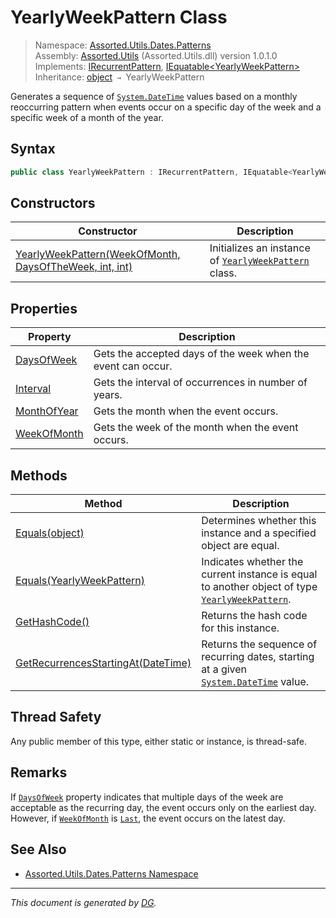 ﻿# YearlyWeekPattern Class

> Namespace: [Assorted.Utils.Dates.Patterns](index.md#assortedutilsdatespatterns-namespace)\
> Assembly: [Assorted.Utils](index.md) (Assorted.Utils.dll) version 1.0.1.0\
> Implements: [IRecurrentPattern](Assorted.Utils.Dates.IRecurrentPattern.md), [IEquatable\<YearlyWeekPattern>](https://docs.microsoft.com/en-us/dotnet/api/system.iequatable-1)\
> Inheritance: [object](https://docs.microsoft.com/en-us/dotnet/api/system.object) `→` YearlyWeekPattern

Generates a sequence of [`System.DateTime`](https://docs.microsoft.com/en-us/dotnet/api/system.datetime) values based on a monthly reoccurring pattern when events occur on a specific day of the week and a specific week of a month of the year.

## Syntax

```csharp
public class YearlyWeekPattern : IRecurrentPattern, IEquatable<YearlyWeekPattern>
```

## Constructors

Constructor | Description
--- | ---
[YearlyWeekPattern(WeekOfMonth, DaysOfTheWeek, int, int)](Assorted.Utils.Dates.Patterns.YearlyWeekPattern.-ctor.md) | Initializes an instance of [`YearlyWeekPattern`](Assorted.Utils.Dates.Patterns.YearlyWeekPattern.md) class.

## Properties

Property | Description
--- | ---
[DaysOfWeek](Assorted.Utils.Dates.Patterns.YearlyWeekPattern.DaysOfWeek.md) | Gets the accepted days of the week when the event can occur.
[Interval](Assorted.Utils.Dates.Patterns.YearlyWeekPattern.Interval.md) | Gets the interval of occurrences in number of years.
[MonthOfYear](Assorted.Utils.Dates.Patterns.YearlyWeekPattern.MonthOfYear.md) | Gets the month when the event occurs.
[WeekOfMonth](Assorted.Utils.Dates.Patterns.YearlyWeekPattern.WeekOfMonth.md) | Gets the week of the month when the event occurs.

## Methods

Method | Description
--- | ---
[Equals(object)](Assorted.Utils.Dates.Patterns.YearlyWeekPattern.Equals.md#equalsobject) | Determines whether this instance and a specified object are equal.
[Equals(YearlyWeekPattern)](Assorted.Utils.Dates.Patterns.YearlyWeekPattern.Equals.md#equalsyearlyweekpattern) | Indicates whether the current instance is equal to another object of type [`YearlyWeekPattern`](Assorted.Utils.Dates.Patterns.YearlyWeekPattern.md).
[GetHashCode()](Assorted.Utils.Dates.Patterns.YearlyWeekPattern.GetHashCode.md) | Returns the hash code for this instance.
[GetRecurrencesStartingAt(DateTime)](Assorted.Utils.Dates.Patterns.YearlyWeekPattern.GetRecurrencesStartingAt.md) | Returns the sequence of recurring dates, starting at a given [`System.DateTime`](https://docs.microsoft.com/en-us/dotnet/api/system.datetime) value.

## Thread Safety

Any public member of this type, either static or instance, is thread\-safe.

## Remarks

If [`DaysOfWeek`](Assorted.Utils.Dates.Patterns.YearlyWeekPattern.DaysOfWeek.md) property indicates that multiple days of the week are acceptable as the recurring day, the event occurs only on the earliest day. However, if [`WeekOfMonth`](Assorted.Utils.Dates.Patterns.YearlyWeekPattern.WeekOfMonth.md) is [`Last`](Assorted.Utils.Dates.WeekOfMonth.Last.md), the event occurs on the latest day.

## See Also

- [Assorted.Utils.Dates.Patterns Namespace](index.md#assortedutilsdatespatterns-namespace)

---

_This document is generated by [DG](https://github.com/Khojasteh/dg)._

